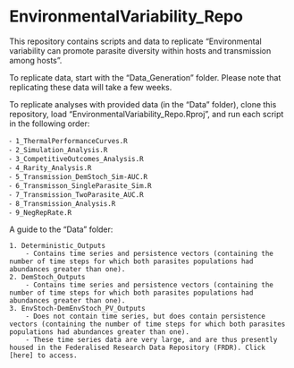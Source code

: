 # EnvironmentalVariability_Repo
This repository contains scripts and data to replicate “Environmental variability can promote parasite diversity within hosts and transmission among hosts”. 

To replicate data, start with the “Data_Generation” folder. Please note that replicating these data will take a few weeks.

To replicate analyses with provided data (in the “Data” folder), clone this repository, load “EnvironmentalVariability_Repo.Rproj”, and run each script in the following order:

	⁃ 1_ThermalPerformanceCurves.R
	⁃ 2_Simulation_Analysis.R
	⁃ 3_CompetitiveOutcomes_Analysis.R
	⁃ 4_Rarity_Analysis.R
	⁃ 5_Transmission_DemStoch_Sim-AUC.R
	⁃ 6_Transmisson_SingleParasite_Sim.R
	⁃ 7_Transmission_TwoParasite_AUC.R
	⁃ 8_Transmission_Analysis.R
	⁃ 9_NegRepRate.R

A guide to the “Data” folder:

	1. Deterministic_Outputs
		- Contains time series and persistence vectors (containing the number of time steps for which both parasites populations had abundances greater than one).
	2. DemStoch_Outputs
		- Contains time series and persistence vectors (containing the number of time steps for which both parasites populations had abundances greater than one).
	3. EnvStoch-DemEnvStoch_PV_Outputs
		- Does not contain time series, but does contain persistence vectors (containing the number of time steps for which both parasites populations had abundances greater than one).
		- These time series data are very large, and are thus presently housed in the Federalised Research Data Repository (FRDR). Click [here] to access.


